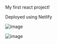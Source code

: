 My first react project!

Deployed using Netlify

![image](https://user-images.githubusercontent.com/85001440/147536619-f6470d91-566f-4ea8-9676-88348f54203e.png)

![image](https://user-images.githubusercontent.com/85001440/147536572-8b5381ff-c355-47fc-8ac2-bcd5092a0307.png)
